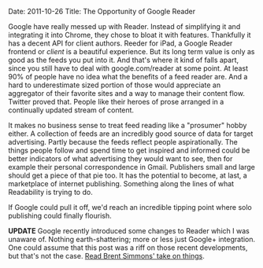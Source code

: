 Date: 2011-10-26
Title: The Opportunity of Google Reader

Google have really messed up with Reader. Instead of simplifying it and integrating it into Chrome, they chose to bloat it with features. Thankfully it has a decent API for client authors. Reeder for iPad, a Google Reader frontend or *client* is a beautiful experience. But its long term value is only as good as the feeds you put into it. And that's where it kind of falls apart, since you still have to deal with google.com/reader at some point. At least 90% of people have no idea what the benefits of a feed reader are. And a hard to underestimate sized portion of those would appreciate an aggregator of their favorite sites and a way to manage their content flow. Twitter proved that. People like their heroes of prose arranged in a continually updated stream of content. 

It makes no business sense to treat feed reading like a "prosumer" hobby either. A collection of feeds are an incredibly good source of data for target advertising. Partly because the feeds reflect people aspirationally. The things people follow and spend time to get inspired and informed could be better indicators of what advertising they would want to see, then for example their personal correspondence in Gmail. Publishers small and large should get a piece of that pie too. It has the potential to become, at last, a marketplace of internet publishing. Something along the lines of what Readability is trying to do. 

If Google could pull it off, we'd reach an incredible tipping point where solo publishing could finally flourish. 

**UPDATE** Google recently introduced some changes to Reader which I was unaware of. Nothing earth-shattering; more or less just Google+ integration. One could assume that this post was a riff on those recent developments, but that's not the case. [Read Brent Simmons' take on things](http://inessential.com/2011/10/24/google_reader_and_mac_ios_rss_readers_th).